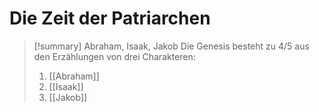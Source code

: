 # Die Zeit der Patriarchen

> [!summary] Abraham, Isaak, Jakob
> Die Genesis besteht zu 4/5 aus den Erzählungen von drei Charakteren:
> 1. [[Abraham]]
> 2. [[Isaak]]
> 3. [[Jakob]]
